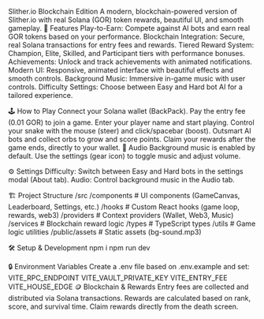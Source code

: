 Slither.io Blockchain Edition
A modern, blockchain-powered version of Slither.io with real Solana (GOR) token rewards, beautiful UI, and smooth gameplay.
🚀 Features
Play-to-Earn: Compete against AI bots and earn real GOR tokens based on your performance.
Blockchain Integration: Secure, real Solana transactions for entry fees and rewards.
Tiered Reward System: Champion, Elite, Skilled, and Participant tiers with performance bonuses.
Achievements: Unlock and track achievements with animated notifications.
Modern UI: Responsive, animated interface with beautiful effects and smooth controls.
Background Music: Immersive in-game music with user controls.
Difficulty Settings: Choose between Easy and Hard bot AI for a tailored experience.

🕹️ How to Play
Connect your Solana wallet (BackPack).
Pay the entry fee (0.01 GOR) to join a game.
Enter your player name and start playing.
Control your snake with the mouse (steer) and click/spacebar (boost).
Outsmart AI bots and collect orbs to grow and score points.
Claim your rewards after the game ends, directly to your wallet.
🎵 Audio
Background music is enabled by default.
Use the settings (gear icon) to toggle music and adjust volume.

⚙️ Settings
Difficulty: Switch between Easy and Hard bots in the settings modal (About tab).
Audio: Control background music in the Audio tab.

🏗️ Project Structure
/src
  /components      # UI components (GameCanvas, Leaderboard, Settings, etc.)
  /hooks           # Custom React hooks (game loop, rewards, web3)
  /providers       # Context providers (Wallet, Web3, Music)
  /services        # Blockchain reward logic
  /types           # TypeScript types
  /utils           # Game logic utilities
/public/assets     # Static assets (bg-sound.mp3)


🛠️ Setup & Development
npm i
npm run dev


🔒 Environment Variables
Create a .env file based on .env.example and set:
VITE_RPC_ENDPOINT
VITE_VAULT_PRIVATE_KEY
VITE_ENTRY_FEE
VITE_HOUSE_EDGE
🪙 Blockchain & Rewards
Entry fees are collected and distributed via Solana transactions.
Rewards are calculated based on rank, score, and survival time.
Claim rewards directly from the death screen.
